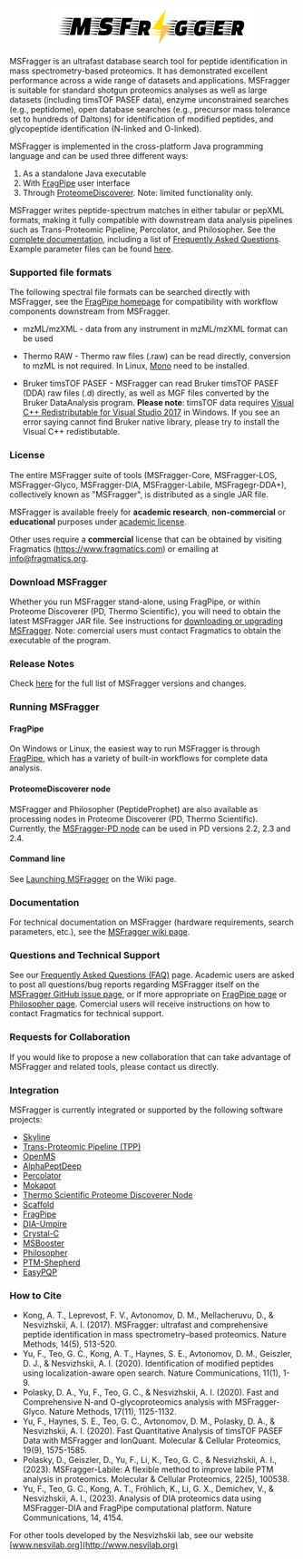 <div align="center">
<img src="images/msfragger-logo.png" width="350px"/>
</div>

MSFragger is an ultrafast database search tool for peptide identification in mass spectrometry-based proteomics. It has demonstrated excellent performance across a wide range of datasets and applications. MSFragger is suitable for standard shotgun proteomics analyses as well as large datasets (including timsTOF PASEF data), enzyme unconstrained searches (e.g., peptidome), open database searches (e.g., precursor mass tolerance set to hundreds of Daltons) for identification of modified peptides, and glycopeptide identification (N-linked and O-linked).  

MSFragger is implemented in the cross-platform Java programming language and can be used three different ways:

1. As a standalone Java executable
2. With [FragPipe](https://fragpipe.nesvilab.org) user interface
3. Through [ProteomeDiscoverer](https://www.nesvilab.org/PD-Nodes/). Note: limited functionality only.

MSFragger writes peptide-spectrum matches in either tabular or pepXML formats, making it fully compatible with downstream data analysis pipelines such as Trans-Proteomic Pipeline, Percolator, and Philosopher.  See the [complete documentation](https://github.com/Nesvilab/MSFragger/wiki), including a list of [Frequently Asked Questions](https://github.com/Nesvilab/MSFragger/wiki/Frequently-Asked-Questions). Example parameter files can be found [here](https://github.com/Nesvilab/MSFragger/tree/master/parameter_files).

### Supported file formats
The following spectral file formats can be searched directly with MSFragger, see the [FragPipe homepage](https://fragpipe.nesvilab.org/) for compatibility with workflow components downstream from MSFragger.

* mzML/mzXML - data from any instrument in mzML/mzXML format can be used

* Thermo RAW - Thermo raw files (.raw) can be read directly, conversion to mzML is not required. In Linux, [Mono](https://www.mono-project.com/) need to be installed.

* Bruker timsTOF PASEF - MSFragger can read Bruker timsTOF PASEF (DDA) raw files (.d) directly, as well as MGF files converted by the Bruker DataAnalysis program. **Please note**: timsTOF data requires [Visual C++ Redistributable for Visual Studio 2017](https://aka.ms/vs/16/release/VC_redist.x64.exe) in Windows. If you see an error saying cannot find Bruker native library, please try to install the Visual C++ redistibutable.

### License
The entire MSFragger suite of tools (MSFragger-Core, MSFragger-LOS, MSFragger-Glyco, MSFragger-DIA, MSFragger-Labile, MSFragegr-DDA+), collectively known as "MSFragger", is distributed as a single JAR file. 

MSFragger is available freely for __academic research__, __non-commercial__ or __educational__ purposes under [academic license](https://msfragger.arsci.com/upgrader/MSFragger-LICENSE.pdf). 

Other uses require a __commercial__ license that can be obtained by visiting Fragmatics (https://www.fragmatics.com) or emailing at info@fragmatics.org.

### Download MSFragger 
Whether you run MSFragger stand-alone, using FragPipe, or within Proteome Discoverer (PD, Thermo Scientific), you will need to obtain the latest MSFragger JAR file. See instructions for [downloading or upgrading MSFragger](https://github.com/Nesvilab/MSFragger/wiki/Preparing-MSFragger#Downloading-MSFragger). Note: comercial users must contact Fragmatics to obtain the executable of the program. 

### Release Notes
Check [here](CHANGELOG.md) for the full list of MSFragger versions and changes.

### Running MSFragger

#### FragPipe
On Windows or Linux, the easiest way to run MSFragger is through [FragPipe](https://fragpipe.nesvilab.org), which has a variety of built-in workflows for complete data analysis. 

#### ProteomeDiscoverer node
MSFragger and Philosopher (PeptideProphet) are also available as processing nodes in Proteome Discoverer (PD, Thermo Scientific). Currently, the [MSFragger-PD node](https://www.nesvilab.org/PD-Nodes/) can be used in PD versions 2.2, 2.3 and 2.4.

#### Command line
See [Launching MSFragger](https://github.com/Nesvilab/MSFragger/wiki/Launching-MSFragger) on the Wiki page.

### Documentation
For technical documentation on MSFragger (hardware requirements, search parameters, etc.), see the [MSFragger wiki page](https://github.com/Nesvilab/MSFragger/wiki).

### Questions and Technical Support
See our [Frequently Asked Questions (FAQ)](https://github.com/Nesvilab/MSFragger/wiki/Frequently-Asked-Questions) page.
Academic users are asked to post all questions/bug reports regarding MSFragger itself on the [MSFragger GitHub issue page](https://github.com/Nesvilab/MSFragger/issues), or if more appropriate on [FragPipe page](https://github.com/Nesvilab/FragPipe) or [Philosopher page](https://github.com/Nesvilab/philosopher). Comercial users will receive instructions on how to contact Fragmatics for technical support. 

### Requests for Collaboration
If you would like to propose a new collaboration that can take advantage of MSFragger and related tools, please contact us directly. 

### Integration
MSFragger is currently integrated or supported by the following software projects:
- [Skyline](https://skyline.ms/project/home/software/Skyline/begin.view)
- [Trans-Proteomic Pipeline (TPP)](http://tools.proteomecenter.org/wiki/index.php?title=Software:TPP)
- [OpenMS](https://openms.de/)
- [AlphaPeptDeep](https://github.com/MannLabs/alphapeptdeep)
- [Percolator](http://percolator.ms/)
- [Mokapot](https://github.com/wfondrie/mokapot)
- [Thermo Scientific Proteome Discoverer Node](https://www.nesvilab.org/PD-Nodes/)
- [Scaffold](https://support.proteomesoftware.com/hc/en-us/articles/360058590492-Running-MSFragger-through-Scaffold)
- [FragPipe](https://fragpipe.nesvilab.org/)
- [DIA-Umpire](https://diaumpire.nesvilab.org/)
- [Crystal-C](https://www.nesvilab.org/Crystal-C/)
- [MSBooster](https://github.com/Nesvilab/MSBooster)
- [Philosopher](https://philosopher.nesvilab.org/)
- [PTM-Shepherd](https://ptmshepherd.nesvilab.org/)
- [EasyPQP](https://github.com/Nesvilab/easypqp)


### How to Cite
- Kong, A. T., Leprevost, F. V., Avtonomov, D. M., Mellacheruvu, D., & Nesvizhskii, A. I. (2017). MSFragger: ultrafast and comprehensive peptide identification in mass spectrometry–based proteomics. Nature Methods, 14(5), 513-520.
- Yu, F., Teo, G. C., Kong, A. T., Haynes, S. E., Avtonomov, D. M., Geiszler, D. J., & Nesvizhskii, A. I. (2020). Identification of modified peptides using localization-aware open search. Nature Communications, 11(1), 1-9.
- Polasky, D. A., Yu, F., Teo, G. C., & Nesvizhskii, A. I. (2020). Fast and Comprehensive N-and O-glycoproteomics analysis with MSFragger-Glyco. Nature Methods, 17(11), 1125-1132.
- Yu, F., Haynes, S. E., Teo, G. C., Avtonomov, D. M., Polasky, D. A., & Nesvizhskii, A. I. (2020). Fast Quantitative Analysis of timsTOF PASEF Data with MSFragger and IonQuant. Molecular & Cellular Proteomics, 19(9), 1575-1585.
- Polasky, D., Geiszler, D., Yu, F., Li, K., Teo, G. C., & Nesvizhskii, A. I., (2023). MSFragger-Labile: A flexible method to improve labile PTM analysis in proteomics. Molecular & Cellular Proteomics, 22(5), 100538.
- Yu, F., Teo, G. C., Kong, A. T., Fröhlich, K., Li, G. X., Demichev, V., & Nesvizhskii, A. I., (2023). Analysis of DIA proteomics data using MSFragger-DIA and FragPipe computational platform. Nature Communications, 14, 4154.


For other tools developed by the Nesvizhskii lab, see our website [www.nesvilab.org](http://www.nesvilab.org)
